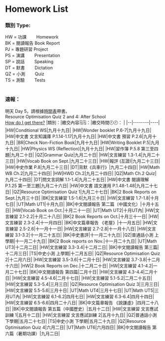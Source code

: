 # Homework List
<h3>類別 Type:</h3>
HW = 功課　　 Homework
<br/>BK = 閱讀報告 Book Report
<br/>PJ = 專題研習  Project
<br/>PS = 演講　　 Presentation
<br/>SP = 說話　　 Speaking
<br/>DT = 默書　　 Dictation
<br/>QZ = 小測　　 Quiz
<br/>TS = 測驗　　 Tests
<br/>
<br/><h3>速報： </h3>
明天 Day 5，請根據<a href="https://class2b-6h3a.onrender.com/docs/timetable_and_calandar">時間表</a>帶書。
<br/>Resource Optimisation Quiz 2 and 4: After School
<br/><a href="https://class2b-6h3a.onrender.com/docs/post">How do I get there?</a>
|類別：|繳交內容🗒️🗒️：|繳交時間🕗🕗： |
|--|--------|----|
|HW|Conditional WS|九月十九日|
|HW|Wonder booklet P.6-7|九月十九日|
|HW|中文書 文言知識庫 P.1.14-1.17|九月十九日|
|HW|中文書 預習 P.2.6|九月十九日|
|BR|Check Non-Fiction Book|九月十九日|
|HW|Writing Booklet P.5|九月十九日|
|HW|Physics WS (Reflection)|九月十九日|
|HW|習作簿 P.5.8 第三至四題|九月二十日|
|QZ|Grammar Quiz|九月二十日|
|HW|文言練習 1.3-1.4|九月二十三日|
|HW|Vocab Book on Sept.|九月二十三日|
|HW|報評 (互證)|九月二十三日|
|HW|中史作業 P.8|九月二十三日|
|DT|背默《兵車行》|九月二十四日|
|HW|Math WB Ch.2|九月二十四日|
|HW|HWD Ch.2|九月二十四日|
|QZ|Math Ch.2 Quiz|九月二十四日|
|DT|問文言詞解 1.1-1.4|九月二十五日|
|HW|中文書 閱讀理解 P.1.25 第一至三題|九月二十六日|
|HW|中文書 語文運用 P.1.48-1.48|九月二十七日|
|QZ|Resource Optimisation Quiz 1|九月二十七日|
|BK|2 Book Reports on Sept.|九月三十日|
|BK|文言練習 1.5-1.6|九月三十日|
|HW|文言練習 1.7-1.8|十月七日|
|UT|Math UT1|十月九日|
|BK|中文閱讀報告 第二篇（中國文化）|十月十五日|
|HW|Vocab Book on Oct.|十月二十一日|
|UT|Math UT2|十月UT內|
|HW|文言練習 2.1-2.2|十月二十八日|
|BK|2 Book Reports on Oct.|十月三十一日|
|HW|文言練習 2.3-2.4|十一月四日|
|BK|中文篇章報告 《老屋》|十一月五日|
|HW|文言練習 2.5-2.6|十一月十一日|
|HW|文言練習 2.7-2.8|十一月十八日|
|HW|文言練習 3.1-3.2|十一月二十五日|
|BK|中史書評|十一月二十九日|
|QZ|普通話小測 上學期|十一月二十九日|
|BK|2 Book reports on Nov.|十一月二十九日|
|UT|Math UT3|十二月二日|
|HW|文言練習 3.3-3.4|十二月二日|
|BK|中文閱讀報告 第三篇|十二月三日|
|TS|中史小測 上學期|十二月五日|
|QZ|Resource Optimisation Quiz 2|十二月六日|
|HW|文言練習 3.5-3.6|十二月十日|
|HW|文言練習 3.7-3.8|十二月十六日|
|HW|2 Book Reports on Dec.|十二月二十日|
|HW|文言練習 4.1-4.2|一月二十七日|
|BK|中文閱讀報告 第四篇|二月十日|
|HW|文言練習 4.3-4.4|二月十日|
|HW|文言練習 4.5-4.6|二月十七日|
|HW|文言練習 5.1-5.2|二月二十五日|
|HW|文言練習 5.3-5.4|三月三日|
|QZ|Resource Optimisation Quiz 3|三月三日|
|HW|文言練習 5.5-5.6|三月十日|
|UT|Math UT4|三月十七日|
|UT|Math UT5|三月UT內|
|HW|文言練習 6.1-6.2|四月七日|
|HW|文言練習 6.3-6.4|四月十四日|
|HW|文言練習 6.5-6.6|四月二十八日|
|BK|中文篇章報告 《說謙虛》|四月二十八日|
|BK|中文閱讀報告 第五篇（中國歷史）|五月十二日|
|HW|文言練習 文言應試訓練 1|五月十二日|
|HW|文言練習 文言應試訓練 2|五月十九日|
|QZ|普通話小測 下學期|五月二十七日|
|TS|中史小測 下學期|五月二十九日|
|QZ|Resource Optimisation Quiz 4|六月二日|
|UT|Math UT6|六月四日|
|BK|中文閱讀報告 第六篇（暑期功課）|九月二日|

<!---
Steven:
Epic story you have in Posts. I read it...
Wow.

Heison: 
I hope you know What I truly want to say.
I think I hide it too much.
Look Experiment.
-->
